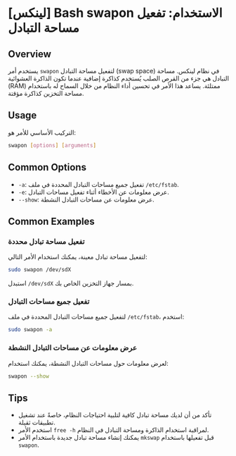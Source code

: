 # [لينكس] Bash swapon الاستخدام: تفعيل مساحة التبادل

## Overview
يستخدم أمر `swapon` لتفعيل مساحة التبادل (swap space) في نظام لينكس. مساحة التبادل هي جزء من القرص الصلب يُستخدم كذاكرة إضافية عندما تكون الذاكرة العشوائية (RAM) ممتلئة. يساعد هذا الأمر في تحسين أداء النظام من خلال السماح له باستخدام مساحة التخزين كذاكرة مؤقتة.

## Usage
التركيب الأساسي للأمر هو:
```bash
swapon [options] [arguments]
```

## Common Options
- `-a`: تفعيل جميع مساحات التبادل المحددة في ملف `/etc/fstab`.
- `-e`: عرض معلومات عن الأخطاء أثناء تفعيل مساحات التبادل.
- `--show`: عرض معلومات عن مساحات التبادل النشطة.

## Common Examples

### تفعيل مساحة تبادل محددة
لتفعيل مساحة تبادل معينة، يمكنك استخدام الأمر التالي:
```bash
sudo swapon /dev/sdX
```
استبدل `/dev/sdX` بمسار جهاز التخزين الخاص بك.

### تفعيل جميع مساحات التبادل
لتفعيل جميع مساحات التبادل المحددة في ملف `/etc/fstab`، استخدم:
```bash
sudo swapon -a
```

### عرض معلومات عن مساحات التبادل النشطة
لعرض معلومات حول مساحات التبادل النشطة، يمكنك استخدام:
```bash
swapon --show
```

## Tips
- تأكد من أن لديك مساحة تبادل كافية لتلبية احتياجات النظام، خاصةً عند تشغيل تطبيقات ثقيلة.
- استخدم الأمر `free -h` لمراقبة استخدام الذاكرة ومساحة التبادل في النظام.
- يمكنك إنشاء مساحة تبادل جديدة باستخدام الأمر `mkswap` قبل تفعيلها باستخدام `swapon`.
